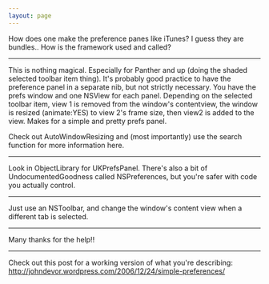 ```yaml
---
layout: page
---
```


How does one make the preference panes like iTunes? I guess they are bundles..
How is the framework used and called?

----

This is nothing magical. Especially for Panther and up (doing the shaded selected toolbar item thing). It's probably good practice to have the preference panel in a separate nib, but not strictly necessary. You have the prefs window and one NSView for each panel. Depending on the selected toolbar item, view 1 is removed from the window's contentview, the window is resized (animate:YES) to view 2's frame size, then view2 is added to the view. Makes for a simple and pretty prefs panel.

Check out AutoWindowResizing and (most importantly) use the search function for more information here.

----

Look in ObjectLibrary for UKPrefsPanel. There's also a bit of UndocumentedGoodness called NSPreferences, but you're safer with code you actually control.

----

Just use an NSToolbar, and change the window's content view when a different tab is selected.

----

Many thanks for the help!!

----

Check out this post for a working version of what you're describing: http://johndevor.wordpress.com/2006/12/24/simple-preferences/
